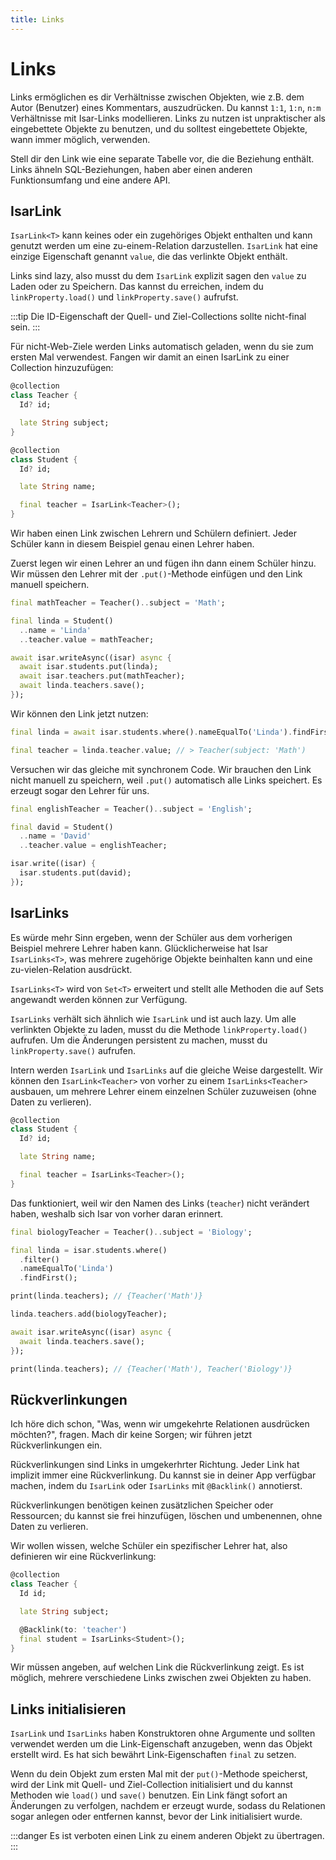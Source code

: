 ```yaml
---
title: Links
---
```


# Links

Links ermöglichen es dir Verhältnisse zwischen Objekten, wie z.B. dem Autor (Benutzer) eines Kommentars, auszudrücken. Du kannst `1:1`, `1:n`, `n:m` Verhältnisse mit Isar-Links modellieren. Links zu nutzen ist unpraktischer als eingebettete Objekte zu benutzen, und du solltest eingebettete Objekte, wann immer möglich, verwenden.

Stell dir den Link wie eine separate Tabelle vor, die die Beziehung enthält. Links ähneln SQL-Beziehungen, haben aber einen anderen Funktionsumfang und eine andere API.

## IsarLink

`IsarLink<T>` kann keines oder ein zugehöriges Objekt enthalten und kann genutzt werden um eine zu-einem-Relation darzustellen. `IsarLink` hat eine einzige Eigenschaft genannt `value`, die das verlinkte Objekt enthält.

Links sind lazy, also musst du dem `IsarLink` explizit sagen den `value` zu Laden oder zu Speichern. Das kannst du erreichen, indem du `linkProperty.load()` und `linkProperty.save()` aufrufst.

:::tip
Die ID-Eigenschaft der Quell- und Ziel-Collections sollte nicht-final sein.
:::

Für nicht-Web-Ziele werden Links automatisch geladen, wenn du sie zum ersten Mal verwendest. Fangen wir damit an einen IsarLink zu einer Collection hinzuzufügen:

```dart
@collection
class Teacher {
  Id? id;

  late String subject;
}

@collection
class Student {
  Id? id;

  late String name;

  final teacher = IsarLink<Teacher>();
}
```

Wir haben einen Link zwischen Lehrern und Schülern definiert. Jeder Schüler kann in diesem Beispiel genau einen Lehrer haben.

Zuerst legen wir einen Lehrer an und fügen ihn dann einem Schüler hinzu. Wir müssen den Lehrer mit der `.put()`-Methode einfügen und den Link manuell speichern.

```dart
final mathTeacher = Teacher()..subject = 'Math';

final linda = Student()
  ..name = 'Linda'
  ..teacher.value = mathTeacher;

await isar.writeAsync((isar) async {
  await isar.students.put(linda);
  await isar.teachers.put(mathTeacher);
  await linda.teachers.save();
});
```

Wir können den Link jetzt nutzen:

```dart
final linda = await isar.students.where().nameEqualTo('Linda').findFirst();

final teacher = linda.teacher.value; // > Teacher(subject: 'Math')
```

Versuchen wir das gleiche mit synchronem Code. Wir brauchen den Link nicht manuell zu speichern, weil `.put()` automatisch alle Links speichert. Es erzeugt sogar den Lehrer für uns.

```dart
final englishTeacher = Teacher()..subject = 'English';

final david = Student()
  ..name = 'David'
  ..teacher.value = englishTeacher;

isar.write((isar) {
  isar.students.put(david);
});
```

## IsarLinks

Es würde mehr Sinn ergeben, wenn der Schüler aus dem vorherigen Beispiel mehrere Lehrer haben kann. Glücklicherweise hat Isar `IsarLinks<T>`, was mehrere zugehörige Objekte beinhalten kann und eine zu-vielen-Relation ausdrückt.

`IsarLinks<T>` wird von `Set<T>` erweitert und stellt alle Methoden die auf Sets angewandt werden können zur Verfügung.

`IsarLinks` verhält sich ähnlich wie `IsarLink` und ist auch lazy. Um alle verlinkten Objekte zu laden, musst du die Methode `linkProperty.load()` aufrufen. Um die Änderungen persistent zu machen, musst du `linkProperty.save()` aufrufen.

Intern werden `IsarLink` und `IsarLinks` auf die gleiche Weise dargestellt. Wir können den `IsarLink<Teacher>` von vorher zu einem `IsarLinks<Teacher>` ausbauen, um mehrere Lehrer einem einzelnen Schüler zuzuweisen (ohne Daten zu verlieren).

```dart
@collection
class Student {
  Id? id;

  late String name;

  final teacher = IsarLinks<Teacher>();
}
```

Das funktioniert, weil wir den Namen des Links (`teacher`) nicht verändert haben, weshalb sich Isar von vorher daran erinnert.

```dart
final biologyTeacher = Teacher()..subject = 'Biology';

final linda = isar.students.where()
  .filter()
  .nameEqualTo('Linda')
  .findFirst();

print(linda.teachers); // {Teacher('Math')}

linda.teachers.add(biologyTeacher);

await isar.writeAsync((isar) async {
  await linda.teachers.save();
});

print(linda.teachers); // {Teacher('Math'), Teacher('Biology')}
```

## Rückverlinkungen

Ich höre dich schon, "Was, wenn wir umgekehrte Relationen ausdrücken möchten?", fragen. Mach dir keine Sorgen; wir führen jetzt Rückverlinkungen ein.

Rückverlinkungen sind Links in umgekerhrter Richtung. Jeder Link hat implizit immer eine Rückverlinkung. Du kannst sie in deiner App verfügbar machen, indem du `IsarLink` oder `IsarLinks` mit `@Backlink()` annotierst.

Rückverlinkungen benötigen keinen zusätzlichen Speicher oder Ressourcen; du kannst sie frei hinzufügen, löschen und umbenennen, ohne Daten zu verlieren.

Wir wollen wissen, welche Schüler ein spezifischer Lehrer hat, also definieren wir eine Rückverlinkung:

```dart
@collection
class Teacher {
  Id id;

  late String subject;

  @Backlink(to: 'teacher')
  final student = IsarLinks<Student>();
}
```

Wir müssen angeben, auf welchen Link die Rückverlinkung zeigt. Es ist möglich, mehrere verschiedene Links zwischen zwei Objekten zu haben.

## Links initialisieren

`IsarLink` und `IsarLinks` haben Konstruktoren ohne Argumente und sollten verwendet werden um die Link-Eigenschaft anzugeben, wenn das Objekt erstellt wird. Es hat sich bewährt Link-Eigenschaften `final` zu setzen.

Wenn du dein Objekt zum ersten Mal mit der `put()`-Methode speicherst, wird der Link mit Quell- und Ziel-Collection initialisiert und du kannst Methoden wie `load()` und `save()` benutzen. Ein Link fängt sofort an Änderungen zu verfolgen, nachdem er erzeugt wurde, sodass du Relationen sogar anlegen oder entfernen kannst, bevor der Link initialisiert wurde.

:::danger
Es ist verboten einen Link zu einem anderen Objekt zu übertragen.
:::
